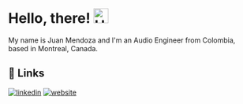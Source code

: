 # Hello, there! <img src="https://media.giphy.com/media/hvRJCLFzcasrR4ia7z/giphy.gif" width="30" alt="Hello" />

My name is Juan Mendoza and I'm an Audio Engineer from Colombia, based in Montreal, Canada.

## &#128279; Links

[![linkedin](https://img.shields.io/badge/LinkedIn-0A66C2?style=for-the-badge&logo=LinkedIn&logoColor=white)](https://www.linkedin.com/in/juan-mendoza-mendez/) [![website](https://img.shields.io/badge/Website-444444?style=for-the-badge&logo=Google-Chrome&logoColor=white)](https://juanjosemendoza.com/)

<!--
**Audioeng84/Audioeng84** is a ✨ _special_ ✨ repository because its `README.md` (this file) appears on your GitHub profile.

Here are some ideas to get you started:

- 🔭 I’m currently working on ...
- 🌱 I’m currently learning ...
- 👯 I’m looking to collaborate on ...
- 🤔 I’m looking for help with ...
- 💬 Ask me about ...
- 📫 How to reach me: ...
- 😄 Pronouns: ...
- ⚡ Fun fact: ...
-->
